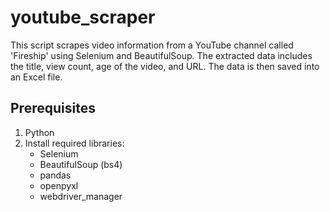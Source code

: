 # youtube_scraper
This script scrapes video information from a YouTube channel called 'Fireship' using Selenium and BeautifulSoup. The extracted data includes the title, view count, age of the video, and URL. The data is then saved into an Excel file.

## Prerequisites
1. Python
2. Install required libraries:
    - Selenium
    - BeautifulSoup (bs4)
    - pandas
    - openpyxl
    - webdriver_manager
